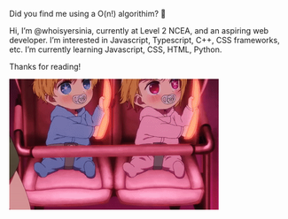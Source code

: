 Did you find me using a O(n!) algorithim? 👀

Hi, I’m @whoisyersinia, currently at Level 2 NCEA, and an aspiring web developer. I’m interested in Javascript, Typescript, C++, CSS frameworks, etc.
I’m currently learning Javascript, CSS, HTML, Python. 

Thanks for reading!

![gif](https://github.com/whoisyersinia/whoisyersinia/blob/main/wotagei-baby-from-oshi-no-ko-v0-jt3fk2gvnxka1.gif)


<!---
whoisyersinia/whoisyersinia is a ✨ special ✨ repository because its `README.md` (this file) appears on your GitHub profile.
You can click the Preview link to take a look at your changes.
--->
